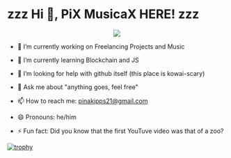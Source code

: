 <p align = "center">
  <H1> zzz Hi 👋, PiX MusicaX HERE! zzz </H1>

<p align="center">
  <img src="https://github.com/PixMusicaX/PiXMusicaX/blob/main/ult2.gif" />
</p>
</p>


- 🔭 I’m currently working on Freelancing Projects and Music

- 🌱 I’m currently learning Blockchain and JS

<!--- 👯 I’m looking to collaborate on -->
- 🤔 I’m looking for help with github itself (this place is kowai-scary)

- 💬 Ask me about "anything goes, feel free"

- 📫 How to reach me: pinakipps21@gmail.com

- 😄 Pronouns: he/him

- ⚡ Fun fact: Did you know that the first YouTuve video was that of a zoo?
<!--
comment syntax
-->

  [![trophy](https://github-profile-trophy.vercel.app/?username=PixMusicaX&theme=juicyfresh&row=2&column=3)](https://github.com/ryo-ma/github-profile-trophy)
